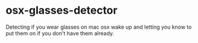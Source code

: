 # osx-glasses-detector
Detecting if you wear glasses on mac osx wake up and letting you know to put them on if you don't have them already.
